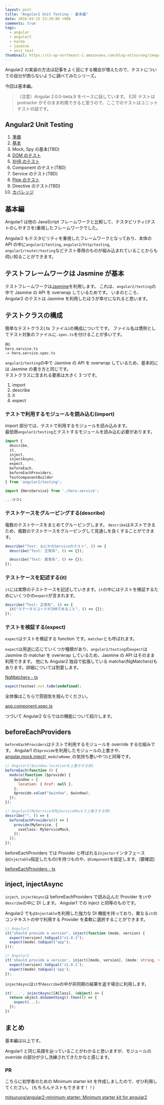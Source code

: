 ```yaml
---
layout: post
title: "Angular2 Unit Testing - 基本編"
date: 2016-03-15 23:29:00 +900
comments: true
tags:
  - angular
  - angular2
  - karma
  - jasmine
  - unit test
thumbnail: https://s3-ap-northeast-1.amazonaws.com/blog-mitsuruog/images/2016/angular2-testing-logo.png
---
```


Angular2 の実装の方法は記事をよく目にする機会が増えたので、テストについての自分が困らないように調べてみたシリーズ。

今回は基本編。

<!-- more -->

> （注意）Angular 2.0.0-beta.9 をベースに話しています。
> E2E テストは protractor がそのまま利用できると思うので、ここでのテストはユニットテストの話です。

## Angular2 Unit Testing

1. [準備](/2016/03/how-to-test-angular2-application-1.html)
1. [基本](/2016/03/how-to-test-angular2-application-basic.html)
1. Mock, Spy の基本(TBD)
1. [DOM のテスト](/2016/03/how-to-test-angular2-application-dom.html)
1. [XHR のテスト](/2016/03/how-to-test-angular2-application-xhr.html)
1. Component のテスト(TBD)
1. Service のテスト(TBD)
1. [Pipe のテスト](/2016/03/how-to-test-angular2-application-pipe.html)
1. Directive のテスト(TBD)
1. [カバレッジ](/2016/03/how-to-test-angular2-application-coverage.html)

## 基本編

Angular1 は他の JavaScript フレームワークと比較して、テスタビリティ(テストのしやすさを)重視したフレームワークでした。

Angular2 もテスタビリティを重視したフレームワークとなっており、本体の API の中に`angular2/testing`, `angular2/http/testing`, `angular2/router/testing`などテスト専用のものが組み込まれていることからも伺い知ることができます。

## テストフレームワークは Jasmine が基本

テストフレームワークは[Jasmine](http://jasmine.github.io/2.4/introduction.html)を利用します。
これは、`angular2/testing`の中で Jasmine の API を overwrap しているためです。
いまのところ、Angular2 のテストは Jasmine を利用したほうが幸せになれると思います。

## テストクラスの構成

簡単なテストクラス(.ts ファイル)の構成についてです。
ファイル名は慣例としてテスト対象のファイルに`.spec.ts`を付けることが多いです。

```
例）
hero.service.ts
-> hero.service.spec.ts
```

`angular2/testing`の中で Jasmine の API を overwrap しているため、基本的には Jasmine の書き方と同じです。  
テストクラスに含まれる要素は大きく 3 つです。

1. import
1. describe
1. it
1. expect

### テストで利用するモジュールを読み込む(import)

import 部分では、テストで利用するモジュールを読み込みます。  
最低限`angular2/testing`とテストするモジュールを読み込む必要があります。

```ts
import {
  describe,
  it,
  inject,
  injectAsync,
  expect,
  beforeEach,
  beforeEachProviders,
  TestComponentBuilder
} from 'angular2/testing';

import {HeroService} from './hero.service';

...つづく
```

### テストケースをグルーピングする(describe)

複数のテストケースをまとめてグルーピングします。
`describe`はネストできるため、複数のテストケースをグルーピングして見通しを良くすることができます。

```ts
describe("Test: なにかのServiceのテスト", () => {
  describe("Test: 正常系", () => {});

  describe("Test: 異常系", () => {});
});
```

### テストケースを記述する(it)

`it`には実際のテストケースを記述していきます。`it`の中にはテストを検証するためにいくつかの`expect`が含まれます。

```ts
describe("Test: 正常系", () => {
  it("ステータスコードが200であること", () => {});
});
```

### テストを検証する(expect)

`expect`はテストを検証する function です。`matchar`とも呼ばれます。

`expect`は用途に応じていくつか種類があり、`angular2/testing`の`expect`は Jasmine の matchar を overwrap しているため、Jasmine の API はそのまま利用できます。
他にも Angular2 独自で拡張している matchar(NgMatchers)もあります。詳細については割愛します。

[NgMatchers - ts](https://angular.io/docs/ts/latest/api/testing/NgMatchers-interface.html)

```ts
expect(testee).not.toBe(undefined);
```

全体像はこちらで雰囲気を掴んでください。

[app.component.spec.ts](https://github.com/mitsuruog/angular2-minimum-starter/blob/master/app%2Fapp.component.spec.ts)

つづいて Angular2 ならではの機能について紹介します。

## beforeEachProviders

`beforeEachProviders`はテストで利用するモジュールを override する仕組みです。
Angular1 の`$provide`を利用したモジュールの上書きや、[angular.mock.inject](https://docs.angularjs.org/api/ngMock/function/angular.mock.inject)(`_moduleName_`の気持ち悪いやつ)と同等です。

```js
// Angular1($window.locationを上書きする例)
beforeEach(function () {
  module(function ($provide) {
    $window = {
      location: { href: null },
    };
    $provide.value("$window", $window);
  });
});
```

```ts
// Angular2(MyServiceをMyServiceMockで上書きする例)
describe("", () => {
  beforeEachProviders(() => [
    provide(MyService, {
      useClass: MyServiceMock,
    }),
  ]);
});
```

beforeEachProviders では Provider と呼ばれる`Injector`インタフェース(`@Injectable`指定したもの)を持つものや、`@Component`を設定します。(要確認)

[beforeEachProviders - ts](https://angular.io/docs/ts/latest/api/testing/beforeEachProviders-function.html)

## inject, injectAsync

`inject`, `injectAsync`は beforeEachProviders で読み込んだ Provider を`it`や`describe`の中に DI します。
Angular1 での inject と同等のものです。

Angular2 でも`@Injectable`を利用した強力な DI 機能を持っており、異なる`it`のコンテキストの中で利用する Provider を柔軟に選択することができます。

```js
// Angular1
it("should provide a version", inject(function (mode, version) {
  expect(version).toEqual("v1.0.1");
  expect(mode).toEqual("app");
}));
```

```ts
// Angular2
it('should provide a version', inject([mode, version], (mode: string, version: string) => {
  expect(version).toEqual('v1.0.1');
  expect(mode).toEqual('app');
});
```

`injectAsync`は`it`や`describe`の中が非同期の結果を返す場合に利用します。

```ts
it('...', injectAsync([AClass], (object) => {
  return object.doSomething().then(() => {
    expect(...);
  });
})
```

## まとめ

基本編は以上です。

Angular1 と同じ系譜を辿っていることがわかると思いますが、モジュールの override の部分が少し洗練されてきたかなと感じます。

### PR

こちらに初学者のための Minimum starter kit を作成しましたので、ぜひ利用してください。
(もちろんテストもできます！！)

[mitsuruog/angular2-minimum-starter: Minimum starter kit for angular2](https://github.com/mitsuruog/angular2-minimum-starter)
